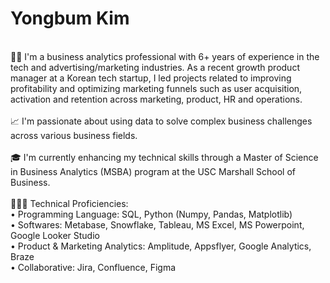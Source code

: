 # Yongbum Kim
<br/>
🧔🏻 I'm a business analytics professional with 6+ years of experience in the tech and advertising/marketing industries. As a recent growth product manager at a Korean tech startup, I led projects related to improving profitability and optimizing marketing funnels such as user acquisition, activation and retention across marketing, product, HR and operations.<br/> 
<br/>
📈 I'm passionate about using data to solve complex business challenges across various business fields.<br/>
<br/>
🎓 I'm currently enhancing my technical skills through a Master of Science in Business Analytics (MSBA) program at the USC Marshall School of Business.<br/>
<br/>
🧑🏻‍💻 Technical Proficiencies:<br/>
    • Programming Language: SQL, Python (Numpy, Pandas, Matplotlib)<br/>
    • Softwares: Metabase, Snowflake, Tableau, MS Excel, MS Powerpoint, Google Looker Studio<br/>
    • Product & Marketing Analytics: Amplitude, Appsflyer, Google Analytics, Braze<br/>
    • Collaborative: Jira, Confluence, Figma<br/>
